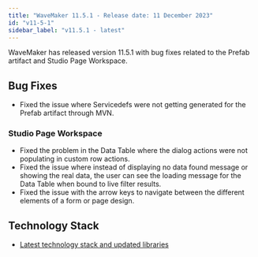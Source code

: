 ```yaml
---
title: "WaveMaker 11.5.1 - Release date: 11 December 2023"
id: "v11-5-1"
sidebar_label: "v11.5.1 - latest"
---
```


WaveMaker has released version 11.5.1 with bug fixes related to the Prefab artifact and Studio Page Workspace.

## Bug Fixes

- Fixed the issue where Servicedefs were not getting generated for the Prefab artifact through MVN.

### Studio Page Workspace

- Fixed the problem in the Data Table where the dialog actions were not populating in custom row actions.
- Fixed the issue where instead of displaying no data found message or showing the real data, the user can see the loading message for the Data Table when bound to live filter results.
- Fixed the issue with the arrow keys to navigate between the different elements of a form or page design.

## Technology Stack

- [Latest technology stack and updated libraries](/learn/wavemaker-release-notes#technology-stack)

